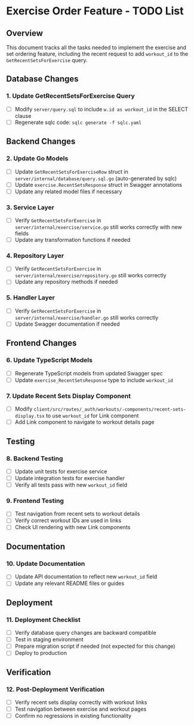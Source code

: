 # Exercise Order Feature - TODO List

## Overview
This document tracks all the tasks needed to implement the exercise and set ordering feature, including the recent request to add `workout_id` to the `GetRecentSetsForExercise` query.

## Database Changes

### 1. Update GetRecentSetsForExercise Query
- [ ] Modify `server/query.sql` to include `w.id as workout_id` in the SELECT clause
- [ ] Regenerate sqlc code: `sqlc generate -f sqlc.yaml`

## Backend Changes

### 2. Update Go Models
- [ ] Update `GetRecentSetsForExerciseRow` struct in `server/internal/database/query.sql.go` (auto-generated by sqlc)
- [ ] Update `exercise.RecentSetsResponse` struct in Swagger annotations
- [ ] Update any related model files if necessary

### 3. Service Layer
- [ ] Verify `GetRecentSetsForExercise` in `server/internal/exercise/service.go` still works correctly with new fields
- [ ] Update any transformation functions if needed

### 4. Repository Layer
- [ ] Verify `GetRecentSetsForExercise` in `server/internal/exercise/repository.go` still works correctly
- [ ] Update any repository methods if needed

### 5. Handler Layer
- [ ] Verify `GetRecentSetsForExercise` in `server/internal/exercise/handler.go` still works correctly
- [ ] Update Swagger documentation if needed

## Frontend Changes

### 6. Update TypeScript Models
- [ ] Regenerate TypeScript models from updated Swagger spec
- [ ] Update `exercise_RecentSetsResponse` type to include `workout_id`

### 7. Update Recent Sets Display Component
- [ ] Modify `client/src/routes/_auth/workouts/-components/recent-sets-display.tsx` to use `workout_id` for Link component
- [ ] Add Link component to navigate to workout details page

## Testing

### 8. Backend Testing
- [ ] Update unit tests for exercise service
- [ ] Update integration tests for exercise handler
- [ ] Verify all tests pass with new `workout_id` field

### 9. Frontend Testing
- [ ] Test navigation from recent sets to workout details
- [ ] Verify correct workout IDs are used in links
- [ ] Check UI rendering with new Link components

## Documentation

### 10. Update Documentation
- [ ] Update API documentation to reflect new `workout_id` field
- [ ] Update any relevant README files or guides

## Deployment

### 11. Deployment Checklist
- [ ] Verify database query changes are backward compatible
- [ ] Test in staging environment
- [ ] Prepare migration script if needed (not expected for this change)
- [ ] Deploy to production

## Verification

### 12. Post-Deployment Verification
- [ ] Verify recent sets display correctly with workout links
- [ ] Test navigation between exercise and workout pages
- [ ] Confirm no regressions in existing functionality